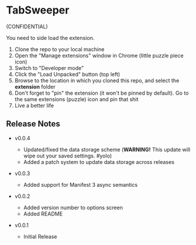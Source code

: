 # TabSweeper
(CONFIDENTIAL)

You need to side load the extension.

1. Clone the repo to your local machine
1. Open the "Manage extensions" window in Chrome (little puzzle piece icon)
2. Switch to "Developer mode"
1. Click the "Load Unpacked" button (top left)
1. Browse to the location in which you cloned this repo, and select the **extension** folder
1. Don't forget to "pin" the extension (it won't be pinned by default). Go to the same extensions (puzzle) icon and pin that shit
1. Live a better life

## Release Notes

 - v0.0.4
   - Updated/fixed the data storage scheme (**WARNING!** This update will wipe out your saved settings. #yolo)
   - Added a patch system to update data storage across releases

 - v0.0.3
   - Added support for Manifest 3 async semantics

 - v0.0.2
   - Added version number to options screen
   - Added README

 - v0.0.1
   - Initial Release
